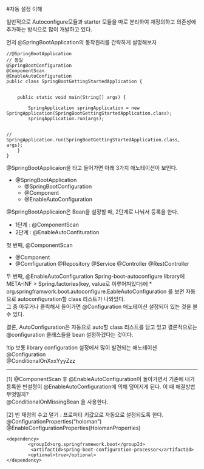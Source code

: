 #자동 설정 이해 

일반적으로 Autoconfigure모듈과 starter 모듈을 따로 분리하여 재정의하고 의존성에 추가하는 방식으로 많이 개발하고 있다.     

먼저 @SpringBootApplication의 동작원리를 간략하게 설명해보자     
        

~~~
//@SpringBootApplication
// 동일
@SpringBootConfiguration
@ComponentScan
@EnableAutoConfiguration
public class SpringBootGettingStartedApplication {


    public static void main(String[] args) {

        SpringApplication springApplication = new SpringApplication(SpringBootGettingStartedApplication.class);
        springApplication.run(args);


//        SpringApplication.run(SpringBootGettingStartedApplication.class, args);
    }
}
~~~

@SpringBootApplicaion을 타고 들어가면 아래 3가지 애노테이션이 보인다.        
* @SpringBootApplication 
    * @SpringBootConfiguration
    * @Component
    * @EnableAutoConfiguration

@SpringBootApplicaion은 Bean을 설정할 때, 2단계로 나눠서 등록을 한다.        
* 1단계 : @ComponentScan
* 2단계 : @EnableAutoConfituration

첫 번째, @ComponentScan        
* @Component
* @Comfiguration @Repository @Service @Controller @RestController       

두 번째,  @EnableAutoConfiguration
Spring-boot-autoconfigure library에  META-INF > Spring.factories(key, value로 이루어져있다)에 
    * org.springframwork.boot.autoconfigure.EableAutoConfiguration
를 보면 자동으로 autoconfiguration할 class 리스트가 나와있다.        
그 중 아무거나 클릭해서 들어가면 @Configuration 애노테이션 설정되어 있는 것을 볼 수 있다.       

결론, AutoConfiguration은 자동으로 auto할 class 리스트를 담고 있고 결론적으로는 @configuration 클래스들을 bean 설정하겠다는 것이다.     
 

!tip 보통 library configuration 설정에서 많이 발견되는 애노테이션        
@Configuration      
@ConditionalOnXxxYyyZzz     

-----

[1] @ComponentScan 후 @EnableAutoConfiguration이 돌아가면서 기존에 내가 등록한 빈설정이 @EnableAutoConfiguration에 의해 덮어지게 된다. 이 때 해결방법 무엇일까?        
@ConditionalOnMissingBean 을 사용한다.       

[2] 빈 재정의 수고 덜기 : 프로퍼티 키값으로 자동으로 설정되도록 한다.        
@ConfigurationProperties(“holoman”) 
@EnableConfigurationProperties(HolomanProperties) 

~~~
<dependency>
        <groupId>org.springframework.boot</groupId>
         <artifactId>spring-boot-configuration-processor</artifactId>
        <optional>true</optional>
</dependency>

~~~